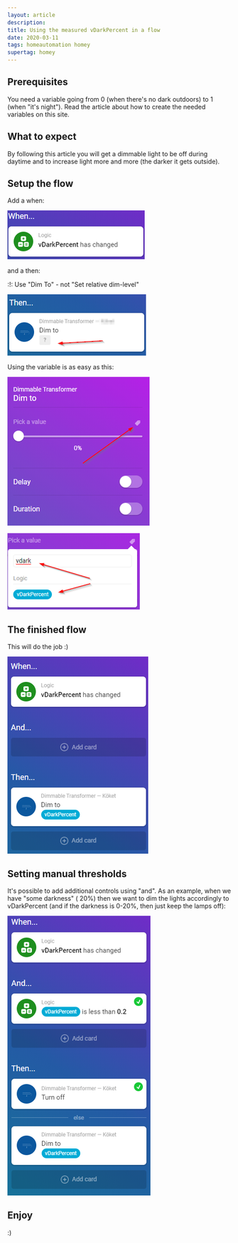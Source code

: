```yaml
---
layout: article
description:
title: Using the measured vDarkPercent in a flow
date: 2020-03-11
tags: homeautomation homey
supertag: homey
---
```


## Prerequisites

You need a variable going from 0 (when there's no dark outdoors) to 1 (when "it's night"). Read the article about how to create the needed variables on this site.

## What to expect

By following this article you will get a dimmable light to be off during daytime and to increase light more and more (the darker it gets outside).

## Setup the flow

Add a when:

![](2020-03-11-08-40-03.png)

and a then:

:!: Use "Dim To" - not "Set relative dim-level"

![dimto](2020-03-11-08-37-54.png)

Using the variable is as easy as this:

![v1](2020-03-11-08-38-13.png)

![v2](2020-03-11-08-38-35.png)

## The finished flow

This will do the job :)

![](2020-03-11-08-39-30.png)

## Setting manual thresholds

It's possible to add additional controls using "and". As an example, when we have "some darkness" ( 20%) then we want to dim the lights accordingly to vDarkPercent (and if the darkness is 0-20%, then just keep the lamps off):

![complexflow](2020-03-11-08-44-10.png)

## Enjoy

:)
